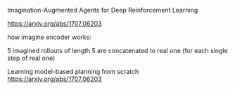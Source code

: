 
Imagination-Augmented Agents for Deep Reinforcement Learning

https://arxiv.org/abs/1707.06203

how imagine encoder works:

5 imagined rollouts of length 5 are concatenated to real one (for each single step of real one)





Learning model-based planning from scratch
https://arxiv.org/abs/1707.06203

